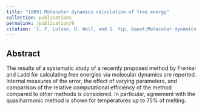 ```yaml
---
title: "[009] Molecular dynamics calculation of free energy"
collection: publications
permalink: /publication/9
citation: 'J. F. Lutsko, D. Wolf, and S. Yip, &quot;Molecular dynamics calculation of free energy&quot;, <i>J. of Chemical Physics</i>, <strong>88</strong>, 3525 (1988)'
---
```

Abstract
---
The results of a systematic study of a recently proposed method by Frenkel and Ladd for calculating free energies via molecular dynamics are reported. Internal measures of the error, the effect of varying parameters, and comparison of the relative computational efficiency of the method compared to other methods is considered. In particular, agreement with the quasiharmonic method is shown for temperatures up to 75% of melting.
